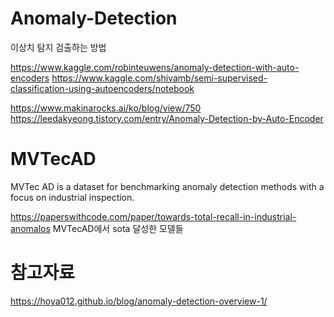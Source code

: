 # Anomaly-Detection
이상치 탐지 검출하는 방법

https://www.kaggle.com/robinteuwens/anomaly-detection-with-auto-encoders
https://www.kaggle.com/shivamb/semi-supervised-classification-using-autoencoders/notebook

https://www.makinarocks.ai/ko/blog/view/750
https://leedakyeong.tistory.com/entry/Anomaly-Detection-by-Auto-Encoder


# MVTecAD
MVTec AD is a dataset for benchmarking anomaly detection methods with a focus on industrial inspection.

https://paperswithcode.com/paper/towards-total-recall-in-industrial-anomalos
MVTecAD에서 sota 달성한 모델들

# 참고자료
https://hoya012.github.io/blog/anomaly-detection-overview-1/
